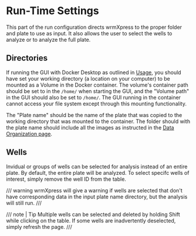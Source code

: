# Run-Time Settings

This part of the run configuration directs wrmXpress to the proper folder and plate to use as input. It also allows the user to select the wells to analyze or to analyze the full plate.

## Directories

If running the GUI with Docker Desktop as outlined in [Usage](../index.md#usage), you should have set your working directory (a location on your computer) to be mounted as a Volume in the Docker container. The volume's container path should be set to in the `/home/` when starting the GUI, and the "Volume path" in the GUI should also be set to `/home/`. The GUI running in the container cannot access your file system except through this mounting functionality.

The "Plate name" should be the name of the plate that was copied to the working directory that was mounted to the container. The folder should with the plate name should include all the images as instructed in the [Data Organization page](../data_organization.md).

## Wells

Invidual or groups of wells can be selected for analysis instead of an entire plate. By default, the entire plate will be analyzed. To select specifc wells of interest, simply remove the well ID from the table. 

/// warning
wrmXpress will give a warning if wells are selected that don't have corresponding data in the input plate name directory, but the analysis will still run.
///

/// note | Tip
Multiple wells can be selected and deleted by holding Shift while clicking on the table. If some wells are inadvertently deselected, simply refresh the page.
///